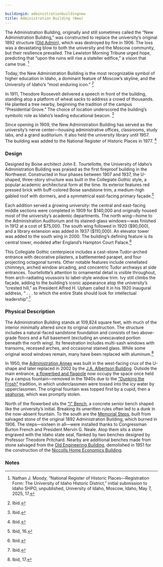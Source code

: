 ```yaml
---

buildingid: administrationbuildingnew
title: Administration Building (New)
--- 
```


The Administration Building, originally and still sometimes called the “New Administration Building,” was constructed to replace the university’s original 1892 structure ([Old Admin](/digital/campus/buildings/administrationbuildingold.html)), which was destroyed by fire in 1906. The loss was a devastating blow to both the university and the Moscow community, but their resilience prevailed. The Lewiston Morning Tribune urged hope, predicting that “upon the ruins will rise a statelier edifice,” a vision that came true. [^1] 

Today, the New Administration Building is the most recognizable symbol of higher education in Idaho, a dominant feature of Moscow’s skyline, and the University of Idaho’s “most enduring icon.” [^2]

In 1911, Theodore Roosevelt delivered a speech in front of the building, standing atop a platform of wheat sacks to address a crowd of thousands. He planted a tree nearby, beginning the tradition of the campus “Presidential Grove.” The choice of location underscored the building’s symbolic role as Idaho’s leading educational beacon. [^3]

Since opening in 1909, the New Administration Building has served as the university’s nerve center—housing administrative offices, classrooms, study labs, and a grand auditorium. It also held the university library until 1957. The building was added to the National Register of Historic Places in 1977. [^4]

### Design

Designed by Boise architect John E. Tourtellotte, the University of Idaho’s Administration Building was praised as the first fireproof building in the Northwest. Constructed in four phases between 1907 and 1937, the U-shaped, three-story structure was built in the Collegiate Gothic style, a popular academic architectural form at the time. Its exterior features red pressed brick with buff-colored Boise sandstone trim, a medium-high gabled roof with dormers, and a symmetrical east-facing primary façade.[^5] 

Each addition served a growing university: the central and east-facing middle sections were completed in 1909 for \$140,000 and originally housed most of the university’s academic departments. The north wing—home to the Administration Auditorium and its stained-glass windows—was finished in 1912 at a cost of \$75,000. The south wing followed in 1920 (\$90,000), and a library extension was added in 1937 (\$110,000). An elevator tower was added to the south wing in 2000.
The building’s defining feature is its central tower, modeled after England’s Hampton Court Palace.[^6] 

 This Collegiate Gothic centerpiece includes a cast-stone Tudor-arched entrance with decorative pilasters, a battlemented parapet, and four projecting octagonal turrets. Other notable features include crenellated chimneys, arched window arcading, and concentric Tudor archways at side entrances. Tourtellotte’s attention to ornamental detail is visible throughout, from arch-radiating voussoirs to label-style window trim. Ivy still climbs the façade, adding to the building’s iconic appearance atop the university’s “crested hill,” as President Alfred H. Upham called it in his 1920 inaugural address, “ . . . to which the entire State should look for intellectual leadership”.[^7]

### Physical Description

The Administration Building stands at 109,824 square feet, with much of the interior minimally altered since its original construction. The structure includes a natural-faced sandstone foundation and consists of two above-grade floors and a full basement (excluding an unexcavated portion beneath the north wing). Its fenestration includes multi-sash windows with transoms, recessed arches, and occasional stained glass. While some original wood windows remain, many have been replaced with aluminum.[^8]

In 1950, the [Administration Annex](/digital/campus/items/campus02304.html) was built in the west-facing crux of the U-shape and later replaced in 2002 by the [J.A. Albertson Building](/digital/campus/buildings/albertsonbuilding.html). Outside the main entrance, [a flowerbed and flagpole](/digital/campus/items/campus02182.html) now occupy the space once held by a campus fountain—removed in the 1940s due to the ["Dunking the Frosh"](/digital/campus/items/campus00161.html) tradition, in which underclassmen were tossed into the icy water by upperclassmen. The original fountain was topped first by a cupid, then a [seahorse](digital/campus/items/campus00162.html), which was promptly stolen. 

North of the flowerbed sits the ["I" Bench](/digital/campus/items/campus00022.html), a concrete senior bench shaped like the university’s initial. Breaking its unwritten rules often led to a dunk in the now-absent fountain. To the south are the [Memorial Steps](/digital/campus/items/campus03039.html), built from salvaged stone of the original 1892 Administration Building, which burned in 1906. The steps—sixteen in all—were installed thanks to Congressman Burton French and President Mervin G. Neale. Atop them sits a stone engraved with the Idaho state seal, flanked by two benches designed by Professor Theodore Pritchard. Nearby are additional benches made from stone salvaged from the [Old Engineering Building](/digital/campus/buildings/engineeringbuildingold.html), demolished in 1951 for the construction of the [Niccolls Home Economics Building](/digital/campus/buildings/niccollshomeeconomicsbuilding.html).

### Notes 

[^1]: Nathan J. Moody, “National Register of Historic Places—Registration Form: The University of Idaho Historic District,” initial submission to Idaho SHPO, unpublished, University of Idaho, Moscow, Idaho, May 7, 2025, 17. 
[^2]: Ibid. 
[^3]: Ibid. 
[^4]: Ibid. 
[^5]: Ibid, 16. 
[^6]: Ibid. 
[^7]: Ibid. 
[^8]: Ibid, 17. 